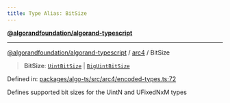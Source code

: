 ```yaml
---
title: Type Alias: BitSize
---
```


[**@algorandfoundation/algorand-typescript**](../../README)

***

[@algorandfoundation/algorand-typescript](../../README) / [arc4](../README) / BitSize



> **BitSize**: [`UintBitSize`](../-internal-/type-aliases/UintBitSize) \| [`BigUintBitSize`](../-internal-/type-aliases/BigUintBitSize)

Defined in: [packages/algo-ts/src/arc4/encoded-types.ts:72](https://github.com/algorandfoundation/puya-ts/blob/main/packages/algo-ts/src/arc4/encoded-types.ts#L72)

Defines supported bit sizes for the UintN and UFixedNxM types